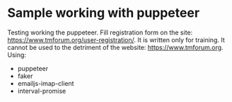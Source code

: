 Sample working with puppeteer
==============================

Testing working the puppeteer. Fill registration form on the site: https://www.tmforum.org/user-registration/. It is written only for training. It cannot be used to the detriment of the website: https://www.tmforum.org. 
Using:
- puppeteer
- faker
- emailjs-imap-client
- interval-promise